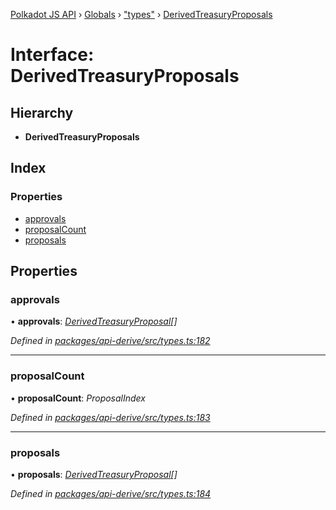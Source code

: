 [Polkadot JS API](../README.md) › [Globals](../globals.md) › ["types"](../modules/_types_.md) › [DerivedTreasuryProposals](_types_.derivedtreasuryproposals.md)

# Interface: DerivedTreasuryProposals

## Hierarchy

* **DerivedTreasuryProposals**

## Index

### Properties

* [approvals](_types_.derivedtreasuryproposals.md#approvals)
* [proposalCount](_types_.derivedtreasuryproposals.md#proposalcount)
* [proposals](_types_.derivedtreasuryproposals.md#proposals)

## Properties

###  approvals

• **approvals**: *[DerivedTreasuryProposal](_types_.derivedtreasuryproposal.md)[]*

*Defined in [packages/api-derive/src/types.ts:182](https://github.com/polkadot-js/api/blob/3619fabe5/packages/api-derive/src/types.ts#L182)*

___

###  proposalCount

• **proposalCount**: *ProposalIndex*

*Defined in [packages/api-derive/src/types.ts:183](https://github.com/polkadot-js/api/blob/3619fabe5/packages/api-derive/src/types.ts#L183)*

___

###  proposals

• **proposals**: *[DerivedTreasuryProposal](_types_.derivedtreasuryproposal.md)[]*

*Defined in [packages/api-derive/src/types.ts:184](https://github.com/polkadot-js/api/blob/3619fabe5/packages/api-derive/src/types.ts#L184)*
